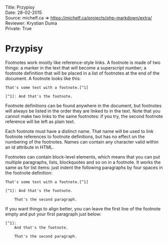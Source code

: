 Title: 		Przypisy  
Date: 		28-02-2015  
Source:     michelf.ca => https://michelf.ca/projects/php-markdown/extra/  
Reviewer:	Krystian Duma  
Private:	True  

# Przypisy

Footnotes work mostly like reference-style links. A footnote is made of two things: a marker in the text that will become a superscript number; a footnote definition that will be placed in a list of footnotes at the end of the document. A footnote looks like this:

```
That's some text with a footnote.[^1]

[^1]: And that's the footnote.
```

Footnote definitions can be found anywhere in the document, but footnotes will always be listed in the order they are linked to in the text. Note that you cannot make two links to the same footnotes: if you try, the second footnote reference will be left as plain text.

Each footnote must have a distinct name. That name will be used to link footnote references to footnote definitions, but has no effect on the numbering of the footnotes. Names can contain any character valid within an id attribute in HTML.

Footnotes can contain block-level elements, which means that you can put multiple paragraphs, lists, blockquotes and so on in a footnote. It works the same as for list items: just indent the following paragraphs by four spaces in the footnote definition:

```
That's some text with a footnote.[^1]

[^1]: And that's the footnote.

    That's the second paragraph.
```

If you want things to align better, you can leave the first line of the footnote empty and put your first paragraph just below:

```
[^1]:
    And that's the footnote.

    That's the second paragraph.
```